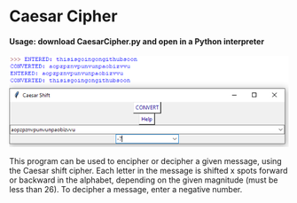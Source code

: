# Caesar Cipher

#### Usage: download CaesarCipher.py and open in a Python interpreter

![screenshot](https://github.com/awhayat/caesar-cipher/blob/master/screenshot.PNG)

This program can be used to encipher or decipher a given message, using the Caesar shift cipher. Each letter in the message is shifted x spots forward or backward in the alphabet, depending on the given magnitude (must be less than 26). To decipher a message, enter a negative number.
